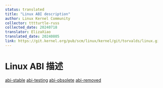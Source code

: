 ```yaml
---
status: translated
title: "Linux ABI description"
author: Linux Kernel Community
collector: tttturtle-russ
collected_date: 20240718
translator: ElizaXiao
translated_date: 20240805
link: https://git.kernel.org/pub/scm/linux/kernel/git/torvalds/linux.git/tree/Documentation/admin-guide/abi.rst
---
```


# Linux ABI 描述

[abi-stable](./abi-stable.md) [abi-testing](./abi-testing.md) [abi-obsolete](./abi-obsolete.md) [abi-removed](	
./abi-removed.md)
